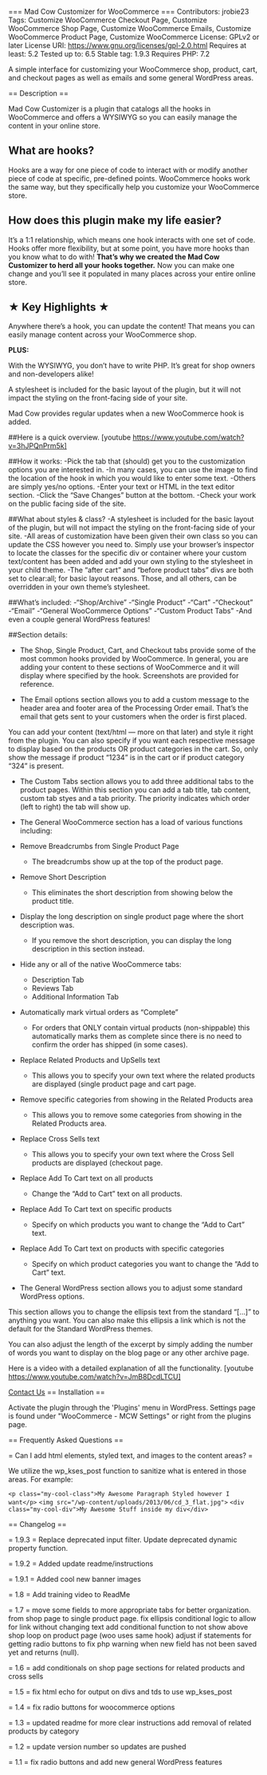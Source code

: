 === Mad Cow Customizer for WooCommerce ===
Contributors: jrobie23
Tags: Customize WooCommerce Checkout Page, Customize WooCommerce Shop Page, Customize WooCommerce Emails, Customize WooCommerce Product Page, Customize WooCommerce
License: GPLv2 or later
License URI: https://www.gnu.org/licenses/gpl-2.0.html
Requires at least: 5.2
Tested up to: 6.5
Stable tag: 1.9.3
Requires PHP: 7.2


A simple interface for customizing your WooCommerce shop, product, cart, and checkout pages as well as emails and some general WordPress areas.

== Description ==

Mad Cow Customizer is a plugin that catalogs all the hooks in WooCommerce and offers a WYSIWYG so you can easily manage the content in your online store.

## What are hooks?
Hooks are a way for one piece of code to interact with or modify another piece of code at specific, pre-defined points.
WooCommerce hooks work the same way, but they specifically help you customize your WooCommerce store.

## How does this plugin make my life easier?
It’s a 1:1 relationship, which means one hook interacts with one set of code.
Hooks offer more flexibility, but at some point, you have more hooks than you know what to do with!
**That’s why we created the Mad Cow Customizer to herd all your hooks together.**
Now you can make one change and you’ll see it populated in many places across your entire online store.

## ★ Key Highlights ★
Anywhere there’s a hook, you can update the content! That means you can easily manage content across your WooCommerce shop.

**PLUS:**

With the WYSIWYG, you don’t have to write PHP. It’s great for shop owners and non-developers alike!

A stylesheet is included for the basic layout of the plugin, but it will not impact the styling on the front-facing side of your site.

Mad Cow provides regular updates when a new WooCommerce hook is added.

##Here is a quick overview.
[youtube https://www.youtube.com/watch?v=3hJPQnPrm5k]

##How it works:
-Pick the tab that (should) get you to the customization options you are interested in.
-In many cases, you can use the image to find the location of the hook in which you would like to enter some text.
-Others are simply yes/no options.
-Enter your text or HTML in the text editor section.
-Click the “Save Changes” button at the bottom.
-Check your work on the public facing side of the site.

##What about styles & class?
-A stylesheet is included for the basic layout of the plugin, but will not impact the styling on the front-facing side of your site.
-All areas of customization have been given their own class so you can update the CSS however you need to. Simply use your browser’s inspector to locate the classes for the specific div or container where your custom text/content has been added and add your own styling to the stylesheet in your child theme.
-The “after cart” and “before product tabs” divs are both set to clear:all; for basic layout reasons. Those, and all others, can be overridden in your own theme’s stylesheet.

##What’s included:
-“Shop/Archive”
-“Single Product”
-“Cart”
-“Checkout”
-“Email”
-“General WooCommerce Options”
-“Custom Product Tabs”
-And even a couple general WordPress features!


##Section details:
- The Shop, Single Product, Cart, and Checkout tabs provide some of the most common hooks provided by WooCommerce. In general, you are adding your content to these sections of WooCommerce and it will display where specified by the hook. Screenshots are provided for reference.

- The Email options section allows you to add a custom message to the header area and footer area of the Processing Order email. That’s the email that gets sent to your customers when the order is first placed.

You can add your content (text/html — more on that later) and style it right from the plugin. You can also specify if you want each respective message to display based on the products OR product categories in the cart. So, only show the message if product “1234” is in the cart or if product category “324” is present.

- The Custom Tabs section allows you to add three additional tabs to the product pages. Within this section you can add a tab title, tab content, custom tab styes and a tab priority. The priority indicates which order (left to right) the tab will show up.

- The General WooCommerce section has a load of various functions including:

- Remove Breadcrumbs from Single Product Page
    - The breadcrumbs show up at the top of the product page.
- Remove Short Description
    - This eliminates the short description from showing below the product title.
- Display the long description on single product page where the short description was.
    - If you remove the short description, you can display the long description in this section instead.
- Hide any or all of the native WooCommerce tabs:
    - Description Tab
    - Reviews Tab
    - Additional Information Tab
- Automatically mark virtual orders as “Complete”
    - For orders that ONLY contain virtual products (non-shippable) this automatically marks them as complete since there is no need to confirm the order has shipped (in some cases).
- Replace Related Products and UpSells text
    - This allows you to specify your own text where the related products are displayed (single product page and cart page.
- Remove specific categories from showing in the Related Products area
    - This allows you to remove some categories from showing in the Related Products area.
- Replace Cross Sells text
    - This allows you to specify your own text where the Cross Sell products are displayed (checkout page.
- Replace Add To Cart text on all products
    - Change the “Add to Cart” text on all products.
- Replace Add To Cart text on specific products
    - Specify on which products you want to change the “Add to Cart” text.
- Replace Add To Cart text on products with specific categories
    - Specify on which product categories you want to change the “Add to Cart” text.

-  The General WordPress section allows you to adjust some standard WordPress options.

This section allows you to change the ellipsis text from the standard “[…]” to anything you want. You can also make this ellipsis a link which is not the default for the Standard WordPress themes.

You can also adjust the length of the excerpt by simply adding the number of words you want to display on the blog page or any other archive page.


Here is a video with a detailed explanation of all the functionality.
[youtube https://www.youtube.com/watch?v=JmB8DcdLTCU]

<a href="https://madcowweb.com/contact-us/" target="_blank">Contact Us</a>
== Installation ==

Activate the plugin through the 'Plugins' menu in WordPress.
Settings page is found under "WooCommerce - MCW Settings" or right from the plugins page.

== Frequently Asked Questions ==

= Can I add html elements, styled text, and images to the content areas? =

We utilize the wp_kses_post function to sanitize what is entered in those areas.
For example:

`<p class="my-cool-class">My Awesome Paragraph Styled however I want</p>`
`<img src="/wp-content/uploads/2013/06/cd_3_flat.jpg">`
`<div class="my-cool-div">My Awesome Stuff inside my div</div>`

== Changelog ==

= 1.9.3 =
Replace deprecated input filter. Update deprecated dynamic property function.

= 1.9.2 =
Added update readme/instructions

= 1.9.1 =
Added cool new banner images

= 1.8 =
Add training video to ReadMe

= 1.7 =
move some fields to more appropriate tabs for better organization. from shop page to single product page.
fix ellipsis conditional logic to allow for link without changing text
add conditional function to not show above shop loop on product page (woo uses same hook)
adjust if statements for getting radio buttons to fix php warning when new field has not been saved yet and returns (null).

= 1.6 =
add conditionals on shop page sections for related products and cross sells

= 1.5 =
fix html echo for output on divs and tds to use wp_kses_post

= 1.4 =
fix radio buttons for woocommerce options

= 1.3 =
updated readme for more clear instructions
add removal of related products by category

= 1.2 =
update version number so updates are pushed

= 1.1 =
fix radio buttons and add new general WordPress features
